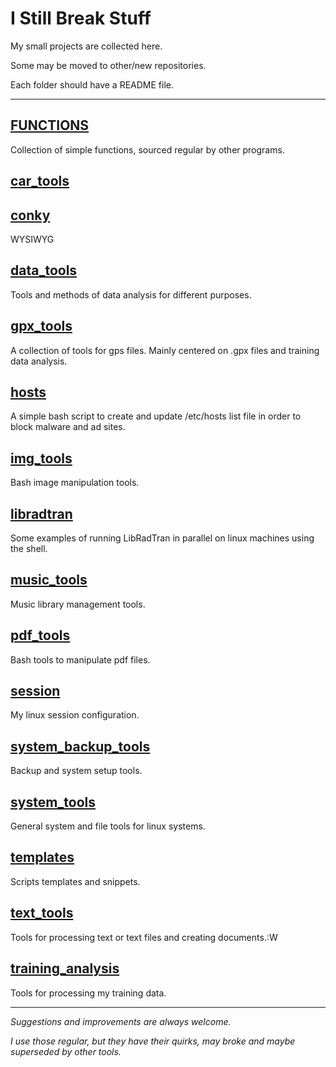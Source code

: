 
# I Still Break Stuff

My small projects are collected here.

Some may be moved to other/new repositories.

Each folder should have a README file.

------------------------------------------------------------------------

## [FUNCTIONS](https://github.com/thanasisn/IStillBreakStuff/tree/main/FUNCTIONS)
Collection of simple functions, sourced regular by other programs.

## [car_tools](https://github.com/thanasisn/IStillBreakStuff/tree/main/car_tools)


## [conky](https://github.com/thanasisn/IStillBreakStuff/tree/main/conky)
WYSIWYG

## [data_tools](https://github.com/thanasisn/IStillBreakStuff/tree/main/data_tools)
Tools and methods of data analysis for different purposes.

## [gpx_tools](https://github.com/thanasisn/IStillBreakStuff/tree/main/gpx_tools)
A collection of tools for gps files. Mainly centered on .gpx files and training data analysis.

## [hosts](https://github.com/thanasisn/IStillBreakStuff/tree/main/hosts)
A simple bash script to create and update /etc/hosts list file in order to block malware and ad sites.

## [img_tools](https://github.com/thanasisn/IStillBreakStuff/tree/main/img_tools)
Bash image manipulation tools.

## [libradtran](https://github.com/thanasisn/IStillBreakStuff/tree/main/libradtran)
Some examples of running LibRadTran in parallel on linux machines using the shell.

## [music_tools](https://github.com/thanasisn/IStillBreakStuff/tree/main/music_tools)
Music library management tools.

## [pdf_tools](https://github.com/thanasisn/IStillBreakStuff/tree/main/pdf_tools)
Bash tools to manipulate pdf files.

## [session](https://github.com/thanasisn/IStillBreakStuff/tree/main/session)
My linux session configuration.

## [system_backup_tools](https://github.com/thanasisn/IStillBreakStuff/tree/main/system_backup_tools)
Backup and system setup tools.

## [system_tools](https://github.com/thanasisn/IStillBreakStuff/tree/main/system_tools)
General system and file tools for linux systems.

## [templates](https://github.com/thanasisn/IStillBreakStuff/tree/main/templates)
Scripts templates and snippets.

## [text_tools](https://github.com/thanasisn/IStillBreakStuff/tree/main/text_tools)
Tools for processing text or text files and creating documents.:W

## [training_analysis](https://github.com/thanasisn/IStillBreakStuff/tree/main/training_analysis)
Tools for processing my training data.



------------------------------------------------------------------------
*Suggestions and improvements are always welcome.*

*I use those regular, but they have their quirks, may broke and maybe superseded by other tools.*
